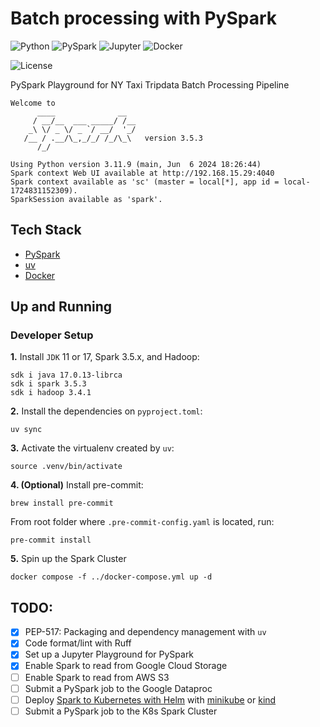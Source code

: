 # Batch processing with PySpark

![Python](https://img.shields.io/badge/Python-3.11_|_3.10-4B8BBE.svg?style=flat&logo=python&logoColor=FFD43B&labelColor=306998)
![PySpark](https://img.shields.io/badge/pySpark-3.5-E36B22?style=flat-square&logo=apachespark&logoColor=E36B22&labelColor=3C3A3E)
![Jupyter](https://img.shields.io/badge/Jupyter-31393F.svg?style=flat&logo=jupyter&logoColor=F37726&labelColor=31393F)
![Docker](https://img.shields.io/badge/Docker-329DEE?style=flat&logo=docker&logoColor=white&labelColor=329DEE)

![License](https://img.shields.io/badge/license-CC--BY--SA--4.0-31393F?style=flat&logo=creativecommons&logoColor=black&labelColor=white)

PySpark Playground for NY Taxi Tripdata Batch Processing Pipeline

```
Welcome to
      ____              __
     / __/__  ___ _____/ /__
    _\ \/ _ \/ _ `/ __/  '_/
   /__ / .__/\_,_/_/ /_/\_\   version 3.5.3
      /_/

Using Python version 3.11.9 (main, Jun  6 2024 18:26:44)
Spark context Web UI available at http://192.168.15.29:4040
Spark context available as 'sc' (master = local[*], app id = local-1724831152309).
SparkSession available as 'spark'.
```

## Tech Stack
- [PySpark](https://spark.apache.org/docs/latest/api/python/user_guide)
- [uv](https://docs.astral.sh/uv/concepts/projects/dependencies/)
- [Docker](https://docs.docker.com/get-docker/)

## Up and Running

### Developer Setup

**1.** Install `JDK` 11 or 17, Spark 3.5.x, and Hadoop:
```shell
sdk i java 17.0.13-librca
sdk i spark 3.5.3
sdk i hadoop 3.4.1
```

**2.** Install the dependencies on `pyproject.toml`:
```shell
uv sync
```

**3.** Activate the virtualenv created by `uv`:
```shell
source .venv/bin/activate
```

**4. (Optional)**  Install pre-commit:
```shell
brew install pre-commit
```

From root folder where `.pre-commit-config.yaml` is located, run:
```shell
pre-commit install
```

**5.** Spin up the Spark Cluster
```shell
docker compose -f ../docker-compose.yml up -d
```

## TODO:
- [x] PEP-517: Packaging and dependency management with `uv`
- [x] Code format/lint with Ruff
- [X] Set up a Jupyter Playground for PySpark
- [X] Enable Spark to read from Google Cloud Storage
- [ ] Enable Spark to read from AWS S3
- [ ] Submit a PySpark job to the Google Dataproc
- [ ] Deploy [Spark to Kubernetes with Helm](https://github.com/GoogleCloudPlatform/spark-on-k8s-operator) with [minikube](https://minikube.sigs.k8s.io/docs/start/) or [kind](https://kind.sigs.k8s.io/)
- [ ] Submit a PySpark job to the K8s Spark Cluster
